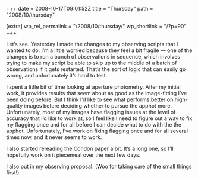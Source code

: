 +++
date = 2008-10-17T09:01:52Z
title = "Thursday"
path = "2008/10/thursday"

[extra]
wp_rel_permalink = "/2008/10/thursday/"
wp_shortlink = "/?p=90"
+++

Let’s see. Yesterday I made the changes to my observing scripts that I wanted
to do. I’m a little worried because they feel a bit fragile — one of the
changes is to run a bunch of observations in sequence, which involves trying
to make my script be able to skip up to the middle of a batch of observations
if it gets restarted. That’s the sort of logic that can easily go wrong, and
unfortunately it’s hard to test.

I spent a little bit of time looking at aperture photometry. After my initial
work, it provides results that seem about as good as the image-fitting I’ve
been doing before. But I think I’d like to see what performs better on
high-quality images before deciding whether to pursue the apphot more.
Unfortunately, most of my images have flagging issues at the level of accuracy
that I’d like to work at, so I feel like I need to figure out a way to fix my
flagging once and for all before I can decide what to do with the the apphot.
Unfortunately, I’ve work on fixing flagging once and for all several times
now, and it never seems to work.

I also started rereading the Condon paper a bit. It’s a long one, so I’ll
hopefully work on it piecemeal over the next few days.

I also put in my observing proposal. (Woo for taking care of the small things
first!)
